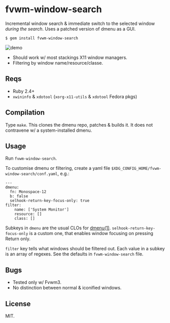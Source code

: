 # fvwm-window-search

Incremental window search & immediate switch to the selected window
*during the search*. Uses a patched version of dmenu as a GUI.

    $ gem install fvwm-window-search

![demo](https://thumbs.gfycat.com/GenerousRingedFlicker-small.gif)

* Should work w/ most stackings X11 window managers.
* Filtering by window name/resource/classe.

## Reqs

* Ruby 2.4+
* `xwininfo` & `xdotool` (`xorg-x11-utils` & `xdotool` Fedora pkgs)

## Compilation

Type `make`. This clones the dmenu repo, patches & builds it. It does
not contravene w/ a system-installed dmenu.

## Usage

Run `fvwm-window-search`.

To customise dmenu or filtering, create a yaml file
`$XDG_CONFIG_HOME/fvwm-window-search/conf.yaml`, e.g.:

~~~
---
dmenu:
  fn: Monospace-12
  b: false
  selhook-return-key-focus-only: true
filter:
    name: ['System Monitor']
    resource: []
    class: []
~~~

Subkeys in `dmenu` are the usual CLOs for
[dmenu(1)][]. `selhook-return-key-focus-only` is a custom one, that
enables window focusing on pressing Return only.

[dmenu(1)]: https://manpages.debian.org/unstable/suckless-tools/dmenu.1.en.html

`filter` key tells what windows should be filtered out. Each value in
a subkey is an array of regexes. See the defaults in
`fvwm-window-search` file.

## Bugs

* Tested only w/ Fvwm3.
* No distinction between normal & iconified windows.

## License

MIT.
